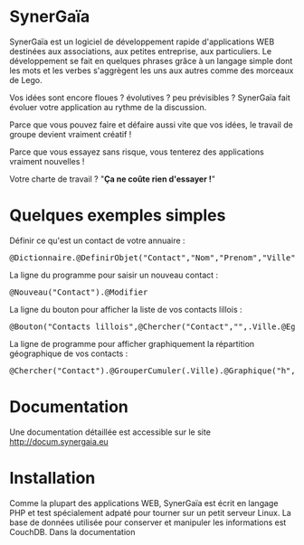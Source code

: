 # SynerGaïa
SynerGaïa est un logiciel de développement rapide d'applications WEB destinées aux associations, aux petites entreprise, aux particuliers. Le développement se fait en quelques phrases grâce à un langage simple dont les mots et les verbes s'aggrègent les uns aux autres comme des morceaux de Lego.

Vos idées sont encore floues ? évolutives ? peu prévisibles ?
SynerGaïa fait évoluer votre application au rythme de la discussion.

Parce que vous pouvez faire et défaire aussi vite que vos idées, le travail de groupe devient vraiment créatif !

Parce que vous essayez sans risque, vous tenterez des applications vraiment nouvelles !

Votre charte de travail ? "<b>Ça ne coûte rien d'essayer !</b>"

# Quelques exemples simples
Définir ce qu'est un contact de votre annuaire :
<pre>@Dictionnaire.@DefinirObjet("Contact","Nom","Prenom","Ville","Telephone","Email")</pre>

La ligne du programme pour saisir un nouveau contact :
<pre>@Nouveau("Contact").@Modifier</pre>

La ligne du bouton pour afficher la liste de vos contacts lillois :
<pre>@Bouton("Contacts lillois",@Chercher("Contact","",.Ville.@Egale("Lille")).@Afficher(.Nom,.Prenom,.Telephone,.Email))</pre>

La ligne de programme pour afficher graphiquement la répartition géographique de vos contacts :
<pre>@Chercher("Contact").@GrouperCumuler(.Ville).@Graphique("h",.@Titre,.@Effectif)</pre>

# Documentation
Une documentation détaillée est accessible sur le site http://docum.synergaia.eu

# Installation
Comme la plupart des applications WEB, SynerGaïa est écrit en langage PHP et test spécialement adpaté pour tourner sur un petit serveur Linux. La base de données utilisée pour conserver et manipuler les informations est CouchDB.
Dans la documentation
